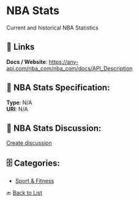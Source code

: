 # NBA Stats


Current and historical NBA Statistics

##  🔗 Links
**Docs / Website**: https://any-api.com/nba_com/nba_com/docs/API_Description

## 🧬 NBA Stats Specification:
**Type**: N/A  
**URI**: N/A

## 💬 NBA Stats Discussion:
[Create discussion](https://github.com/apis-list/apis-list/discussions/new)

## 🗄️ Categories:
- [Sport & Fitness](https://github.com/apis-list/apis-list#sport--fitness-)




🔙 [Back to List](https://github.com/apis-list/apis-list)
